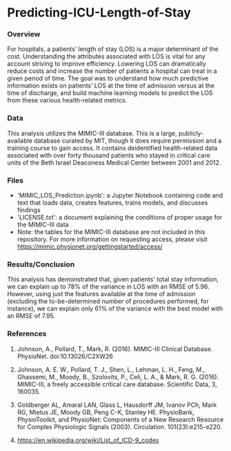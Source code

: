 # Predicting-ICU-Length-of-Stay


### Overview
For hospitals, a patients’ length of stay (LOS) is a major determinant of the cost. Understanding the attributes associated with LOS is vital for any account striving to improve efficiency. Lowering LOS can dramatically reduce costs and increase the number of patients a hospital can treat in a given period of time. The goal was to understand how much predictive information exists on patients’ LOS at the time of admission versus at the time of discharge, and build machine learning models to predict the LOS from these various health-related metrics.

### Data
This analysis utilizes the MIMIC-III database. This is a large, publicly-available database curated by MIT, though it does require permission and a training course to gain access. It contains deidentified health-related data associated with over forty thousand patients who stayed in critical care units of the Beth Israel Deaconess Medical Center between 2001 and 2012.

### Files
  * 'MIMIC_LOS_Prediction.ipynb': a Jupyter Notebook containing code and text that loads data, creates features, trains models, and discusses findings
  * 'LICENSE.txt': a document explaining the conditions of proper usage for the MIMIC-III data
  * Note: the tables for the MIMIC-III database are not included in this repository. For more information on requesting access, please visit https://mimic.physionet.org/gettingstarted/access/

### Results/Conclusion
This analysis has demonstrated that, given patients' total stay information, we can explain up to 78% of the variance in LOS with an RMSE of 5.96. However, using just the features available at the time of admission (excluding the to-be-determined number of procedures performed, for instance), we can explain only 61% of the variance with the best model with an RMSE of 7.95.

### References

  1. Johnson, A., Pollard, T., Mark, R. (2016). MIMIC-III Clinical Database. PhysioNet. doi:10.13026/C2XW26

  2. Johnson, A. E. W., Pollard, T. J., Shen, L., Lehman, L. H., Feng, M., Ghassemi, M., Moody, B., Szolovits, P., Celi, L. A., & Mark, R.      G. (2016). MIMIC-III, a freely accessible critical care database. Scientific Data, 3, 160035.

  3. Goldberger AL, Amaral LAN, Glass L, Hausdorff JM, Ivanov PCh, Mark RG, Mietus JE, Moody GB, Peng C-K, Stanley HE. PhysioBank,       PhysioToolkit, and PhysioNet: Components of a New Research Resource for Complex Physiologic Signals (2003). Circulation. 101(23):e215-e220.

  4. https://en.wikipedia.org/wiki/List_of_ICD-9_codes
